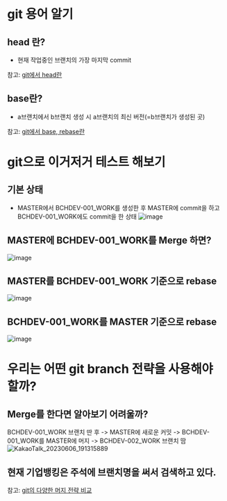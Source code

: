 # git 용어 알기
## head 란?
- 현재 작업중인 브랜치의 가장 마지막 commit

참고: [git에서 head란](https://dkswnkk.tistory.com/576#:~:text=%EB%AA%A8%EB%93%A0%20%EB%B8%8C%EB%A0%8C%EC%B9%98%EC%97%90%EB%8A%94%20HEAD%EA%B0%92,%EC%B5%9C%EC%8B%A0%20%EC%BB%A4%EB%B0%8B%EC%9D%84%20%EC%9D%98%EB%AF%B8%ED%95%A9%EB%8B%88%EB%8B%A4)

## base란?
- a브랜치에서 b브랜치 생성 시 a브랜치의 최신 버전(=b브랜치가 생성된 곳)

참고: [git에서 base, rebase란](https://fgh0296.tistory.com/31#:~:text=base%EB%9E%80%20%EC%98%88%EB%A5%BC%20%EB%93%A4%EC%96%B4,base%EB%8A%94%20a3%EB%9D%BC%EB%8A%94%20%EA%B2%83%EC%9D%B4%EB%8B%A4.)

# git으로 이거저거 테스트 해보기
## 기본 상태
- MASTER에서 BCHDEV-001_WORK를 생성한 후 MASTER에 commit을 하고 BCHDEV-001_WORK에도 commit을 한 상태
![image](https://github.com/HappyRiverSea/gitPractice/assets/118653760/53b17b83-7493-4a11-ae91-7fb29a213fc3)

## MASTER에 BCHDEV-001_WORK를 Merge 하면?
![image](https://github.com/HappyRiverSea/gitPractice/assets/118653760/c288d444-d3d1-4af3-81ae-95118936930f)

## MASTER를 BCHDEV-001_WORK 기준으로 rebase
![image](https://github.com/HappyRiverSea/gitPractice/assets/118653760/ffd5f877-d66e-48a9-ada5-68f31f45196f)

## BCHDEV-001_WORK를 MASTER 기준으로 rebase
![image](https://github.com/HappyRiverSea/gitPractice/assets/118653760/10b06f0c-f8ca-4f3d-ad76-0167afece28d)

# 우리는 어떤 git branch 전략을 사용해야 할까?
## Merge를 한다면 알아보기 어려울까?
BCHDEV-001_WORK 브랜치 딴 후 -> MASTER에 새로운 커밋 -> BCHDEV-001_WORK를 MASTER에 머지 -> BCHDEV-002_WORK 브랜치 땀
![KakaoTalk_20230606_191315889](https://github.com/HappyRiverSea/gitPractice/assets/118653760/1d6c349e-a14b-49e4-8cdb-9b8c70a09173)

## 현재 기업뱅킹은 주석에 브랜치명을 써서 검색하고 있다.



참고: [git의 다양한 머지 전략 비교](https://inmoonlight.github.io/2021/07/11/Git-merge-strategy/)

